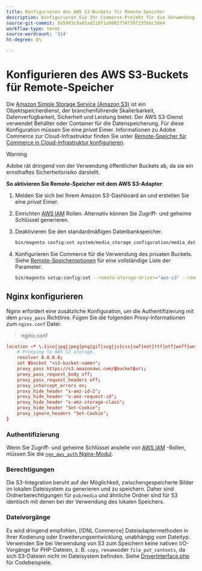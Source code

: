 ```yaml
---
title: Konfigurieren des AWS S3-Buckets für Remote-Speicher
description: Konfigurieren Sie Ihr Commerce-Projekt für die Verwendung des AWS S3-Speicherdienstes für Remote-Speicher.
source-git-commit: 9a5993c9a65ad210f1a9682734730f235bbc3d44
workflow-type: tm+mt
source-wordcount: '314'
ht-degree: 0%

---
```


# Konfigurieren des AWS S3-Buckets für Remote-Speicher

Die [Amazon Simple Storage Service (Amazon S3)][AWS S3] ist ein Objektspeicherdienst, der branchenführende Skalierbarkeit, Datenverfügbarkeit, Sicherheit und Leistung bietet. Der AWS S3-Dienst verwendet Behälter oder Container für die Datenspeicherung. Für diese Konfiguration müssen Sie eine _privat_ Eimer. Informationen zu Adobe Commerce zur Cloud-Infrastruktur finden Sie unter [Remote-Speicher für Commerce in Cloud-Infrastruktur konfigurieren](cloud-support.md).

>[!WARNING]
>
>Adobe rät dringend von der Verwendung öffentlicher Buckets ab, da sie ein ernsthaftes Sicherheitsrisiko darstellt.

**So aktivieren Sie Remote-Speicher mit dem AWS S3-Adapter**:

1. Melden Sie sich bei Ihrem Amazon S3-Dashboard an und erstellen Sie eine _privat_ Eimer.

1. Einrichten [AWS IAM] Rollen. Alternativ können Sie Zugriff- und geheime Schlüssel generieren.

1. Deaktivieren Sie den standardmäßigen Datenbankspeicher.

   ```bash
   bin/magento config:set system/media_storage_configuration/media_database 0
   ```

1. Konfigurieren Sie Commerce für die Verwendung des privaten Buckets. Siehe [Remote-Speicheroptionen](remote-storage.md#remote-storage-options) für eine vollständige Liste der Parameter.

   ```bash
   bin/magento setup:config:set --remote-storage-driver="aws-s3" --remote-storage-bucket="<bucket-name>" --remote-storage-region="<region-name>" --remote-storage-prefix="<optional-prefix>" --remote-storage-key=<optional-access-key> --remote-storage-secret=<optional-secret-key> -n
   ```

## Nginx konfigurieren

Nginx erfordert eine zusätzliche Konfiguration, um die Authentifizierung mit dem `proxy_pass` Richtlinie. Fügen Sie die folgenden Proxy-Informationen zum `nginx.conf` Datei:

>nginx.conf

```conf
location ~* \.(ico|jpg|jpeg|png|gif|svg|js|css|swf|eot|ttf|otf|woff|woff2)$ {
    # Proxying to AWS S3 storage.
    resolver 8.8.8.8;
    set $bucket "<s3-bucket-name>";
    proxy_pass https://s3.amazonaws.com/$bucket$uri;
    proxy_pass_request_body off;
    proxy_pass_request_headers off;
    proxy_intercept_errors on;
    proxy_hide_header "x-amz-id-2";
    proxy_hide_header "x-amz-request-id";
    proxy_hide_header "x-amz-storage-class";
    proxy_hide_header "Set-Cookie";
    proxy_ignore_headers "Set-Cookie";
}
```

### Authentifizierung

Wenn Sie Zugriff- und geheime Schlüssel anstelle von [AWS IAM] -Rollen, müssen Sie die [`ngx_aws_auth` Nginx-Modul][ngx repo].

### Berechtigungen

Die S3-Integration beruht auf der Möglichkeit, zwischengespeicherte Bilder im lokalen Dateisystem zu generieren und zu speichern. Daher sind Ordnerberechtigungen für `pub/media` und ähnliche Ordner sind für S3 identisch mit denen bei der Verwendung des lokalen Speichers.

### Dateivorgänge

Es wird dringend empfohlen, [!DNL Commerce] Dateiadaptermethoden in Ihrer Kodierung oder Erweiterungsentwicklung, unabhängig vom Dateityp. Verwenden Sie bei Verwendung von S3 zum Speichern keine nativen I/O-Vorgänge für PHP-Dateien, z. B. `copy`, `rename`oder `file_put_contents`, da sich S3-Dateien nicht im Dateisystem befinden. Siehe [DriverInterface.php](https://github.com/magento/magento2/blob/2.4-develop/lib/internal/Magento/Framework/Filesystem/DriverInterface.php#L18) für Codebeispiele.

<!-- link definitions -->

[AWS S3]: https://aws.amazon.com/s3
[AWS IAM]: https://aws.amazon.com/iam/
[ngx repo]: https://github.com/anomalizer/ngx_aws_auth
